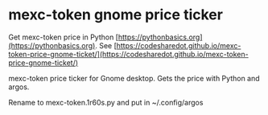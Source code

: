 # mexc-token gnome price ticker

Get mexc-token price in Python [https://pythonbasics.org](https://pythonbasics.org).
See [https://codesharedot.github.io/mexc-token-price-gnome-ticket/](https://codesharedot.github.io/mexc-token-price-gnome-ticket/)

mexc-token price ticker for Gnome desktop. Gets the price with Python and argos.

Rename to mexc-token.1r60s.py and put in ~/.config/argos
